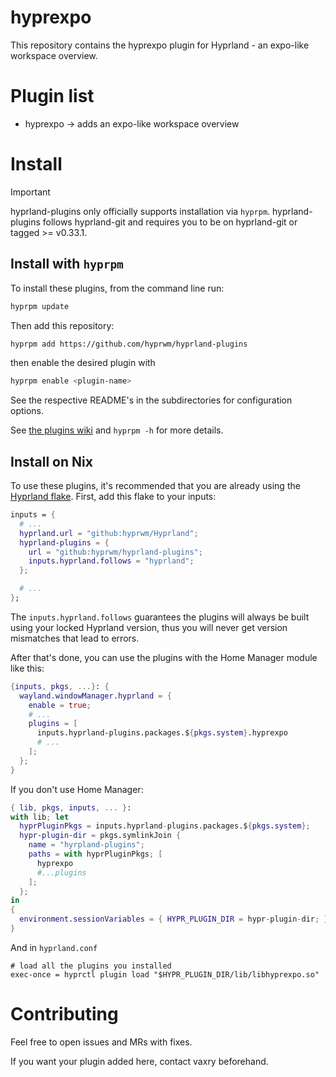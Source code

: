 # hyprexpo

This repository contains the hyprexpo plugin for Hyprland - an expo-like workspace overview.

# Plugin list
 - hyprexpo -> adds an expo-like workspace overview

# Install
> [!IMPORTANT]
> hyprland-plugins only officially supports installation via `hyprpm`.
> hyprland-plugins follows hyprland-git and requires you to be on hyprland-git
> or tagged >= v0.33.1.

## Install with `hyprpm`

To install these plugins, from the command line run:
```bash
hyprpm update
```
Then add this repository:
```bash
hyprpm add https://github.com/hyprwm/hyprland-plugins
```
then enable the desired plugin with
```bash
hyprpm enable <plugin-name>
```

See the respective README's in the subdirectories for configuration options.

See [the plugins wiki](https://wiki.hyprland.org/Plugins/Using-Plugins/#installing--using-plugins) and `hyprpm -h` for more details.

## Install on Nix

To use these plugins, it's recommended that you are already using the
[Hyprland flake](https://github.com/hyprwm/Hyprland).
First, add this flake to your inputs:

```nix
inputs = {
  # ...
  hyprland.url = "github:hyprwm/Hyprland";
  hyprland-plugins = {
    url = "github:hyprwm/hyprland-plugins";
    inputs.hyprland.follows = "hyprland";
  };

  # ...
};
```

The `inputs.hyprland.follows` guarantees the plugins will always be built using
your locked Hyprland version, thus you will never get version mismatches that
lead to errors.

After that's done, you can use the plugins with the Home Manager module like
this:

```nix
{inputs, pkgs, ...}: {
  wayland.windowManager.hyprland = {
    enable = true;
    # ...
    plugins = [
      inputs.hyprland-plugins.packages.${pkgs.system}.hyprexpo
      # ...
    ];
  };
}
```

If you don't use Home Manager:

```nix
{ lib, pkgs, inputs, ... }:
with lib; let
  hyprPluginPkgs = inputs.hyprland-plugins.packages.${pkgs.system};
  hypr-plugin-dir = pkgs.symlinkJoin {
    name = "hyrpland-plugins";
    paths = with hyprPluginPkgs; [
      hyprexpo
      #...plugins
    ];
  };
in
{
  environment.sessionVariables = { HYPR_PLUGIN_DIR = hypr-plugin-dir; };
}
```

And in `hyprland.conf`

```hyprlang
# load all the plugins you installed
exec-once = hyprctl plugin load "$HYPR_PLUGIN_DIR/lib/libhyprexpo.so"
```

# Contributing

Feel free to open issues and MRs with fixes.

If you want your plugin added here, contact vaxry beforehand.
